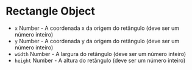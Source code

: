 # Rectangle Object

* `x` Number - A coordenada x da origem do retângulo (deve ser um número inteiro)
* `y` Number - A coordenada y da origem do retângulo (deve ser um número inteiro)
* `width` Number - A largura do retângulo (deve ser um número inteiro)
* `height` Number - A altura do retângulo (deve ser um número inteiro)